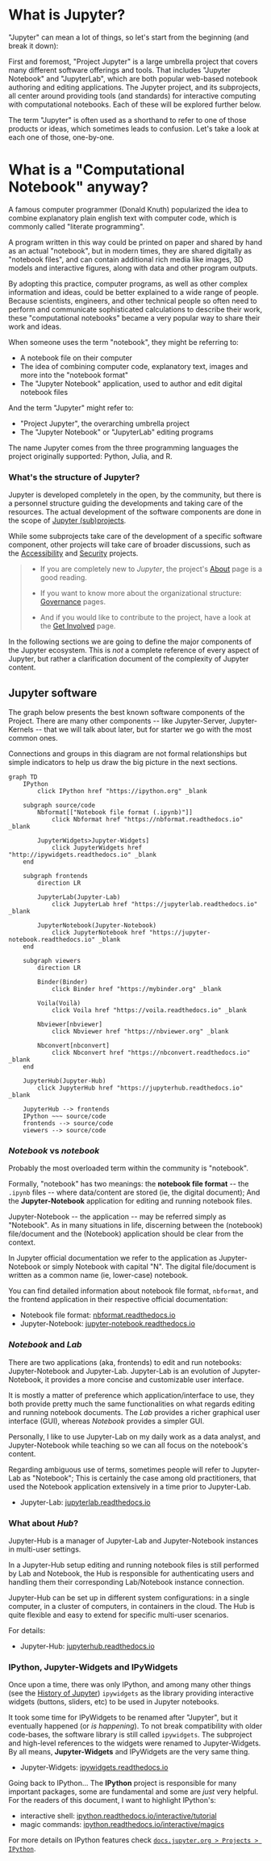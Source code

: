 # What is Jupyter?

"Jupyter" can mean a lot of things, so let's start from the beginning (and break it down):

First and foremost, "Project Jupyter" is a large umbrella project that covers many different software offerings and tools. That includes "Jupyter Notebook" and "JupyterLab", which are both popular web-based notebook authoring and editing applications. The Jupyter project, and its subprojects, all center around providing tools (and standards) for interactive computing with computational notebooks. Each of these will be explored further below.

The term "Jupyter" is often used as a shorthand to refer to one of those products or ideas, which sometimes leads to confusion. Let's take a look at each one of those, one-by-one.

# What is a "Computational Notebook" anyway?

A famous computer programmer (Donald Knuth) popularized the idea to combine explanatory plain english text with computer code, which is commonly called "literate programming".

A program written in this way could be printed on paper and shared by hand as an actual "notebook", but in modern times, they are shared digitally as "notebook files", and can contain additional rich media like images, 3D models and interactive figures, along with data and other program outputs.

By adopting this practice, computer programs, as well as other complex information and ideas, could be better explained to a wide range of people. Because scientists, engineers, and other technical people so often need to perform and communicate sophisticated calculations to describe their work, these "computational notebooks" became a very popular way to share their work and ideas.

When someone uses the term "notebook", they might be referring to:

- A notebook file on their computer
- The idea of combining computer code, explanatory text, images and more into the "notebook format"
- The "Jupyter Notebook" application, used to author and edit digital notebook files

And the term "Jupyter" might refer to:

- "Project Jupyter", the overarching umbrella project
- The "Jupyter Notebook" or "JupyterLab" editing programs

The name Jupyter comes from the three programming languages the project originally supported: Python, Julia, and R.


### What's the structure of Jupyter?

Jupyter is developed completely in the open, by the community, but there is a
personnel structure guiding the developments and taking care of the resources.
The actual development of the software components are done in the scope of
[Jupyter (sub)projects][subprojects].

While some subprojects take care of the development of a specific software 
component, other projects will take care of broader discussions, such as the
[Accessibility][] and [Security][] projects.

> - If you are completely new to *Jupyter*, the project's [About][]
> page is a good reading.
>
> - If you want to know more about the organizational structure: 
> [Governance][] pages.
> 
> - And if you would like to contribute to the project, have a look at 
> the [Get Involved][] page.

In the following sections we are going to define the major components of the 
Jupyter ecosystem. This is *not* a complete reference of every aspect of Jupyter,
but rather a clarification document of the complexity of Jupyter content.

## Jupyter software

The graph below presents the best known software components of the Project.
There are many other components -- like Jupyter-Server, Jupyter-Kernels --
that we will talk about later, but for starter we go with the most common ones.

Connections and groups in this diagram are not formal relationships but
simple indicators to help us draw the big picture in the next sections.

```mermaid
graph TD
    IPython
        click IPython href "https://ipython.org" _blank

    subgraph source/code
        Nbformat[["Notebook file format (.ipynb)"]]
            click Nbformat href "https://nbformat.readthedocs.io" _blank

        JupyterWidgets>Jupyter-Widgets]
            click JupyterWidgets href "http://ipywidgets.readthedocs.io" _blank
    end

    subgraph frontends
        direction LR

        JupyterLab(Jupyter-Lab)
            click JupyterLab href "https://jupyterlab.readthedocs.io" _blank

        JupyterNotebook(Jupyter-Notebook)
            click JupyterNotebook href "https://jupyter-notebook.readthedocs.io" _blank
    end

    subgraph viewers
        direction LR

        Binder(Binder)
            click Binder href "https://mybinder.org" _blank

        Voila(Voilà)
            click Voila href "https://voila.readthedocs.io" _blank

        Nbviewer[nbviewer]
            click Nbviewer href "https://nbviewer.org" _blank

        Nbconvert[nbconvert]
            click Nbconvert href "https://nbconvert.readthedocs.io" _blank
    end

    JupyterHub(Jupyter-Hub)
        click JupyterHub href "https://jupyterhub.readthedocs.io" _blank

    JupyterHub --> frontends
    IPython ~~~ source/code
    frontends --> source/code
    viewers --> source/code
```


### *Notebook* vs *notebook*
[nbformat.readthedocs.io]: https://nbformat.readthedocs.io
[jupyter-notebook.readthedocs.io]: https://jupyter-notebook.readthedocs.io

Probably the most overloaded term within the community is "notebook".

Formally, "notebook" has two meanings: the **notebook file format** -- the `.ipynb` 
files -- where data/content are stored (ie, the digital document); 
And the **Jupyter-Notebook** application for editing and running notebook files.

Jupyter-Notebook -- the application -- may be referred simply as "Notebook".
As in many situations in life, discerning between the (notebook) file/document
and the (Notebook) application should be clear from the context.

In Jupyter official documentation we refer to the application as Jupyter-Notebook 
or simply Notebook with capital "N". 
The digital file/document is written as a common name (ie, lower-case) notebook.

You can find detailed information about notebook file format, `nbformat`, and
the frontend application in their respective official documentation:

- Notebook file format: [nbformat.readthedocs.io][]
- Jupyter-Notebook: [jupyter-notebook.readthedocs.io][]


### *Notebook* and *Lab*
[jupyterlab.readthedocs.io]: https://jupyterlab.readthedocs.io

There are two applications (aka, frontends) to edit and run notebooks:
Jupyter-Notebook and Jupyter-Lab. Jupyter-Lab is an evolution of Jupyter-Notebook, 
it provides a more concise and customizable user interface.

It is mostly a matter of preference which application/interface to use, 
they both provide pretty much the same functionalities on what regards editing 
and running notebook documents.
The *Lab* provides a richer graphical user interface (GUI), whereas *Notebook*
provides a simpler GUI.

Personally, I like to use Jupyter-Lab on my daily work as a data analyst, and 
Jupyter-Notebook while teaching so we can all focus on the notebook's content.

Regarding ambiguous use of terms, sometimes people will refer to Jupyter-Lab 
as "Notebook"; This is certainly the case among old practitioners, that used
the Notebook application extensively in a time prior to Jupyter-Lab.

- Jupyter-Lab: [jupyterlab.readthedocs.io][]


### What about *Hub*?
[jupyterhub.readthedocs.io]: https://jupyterhub.readthedocs.io

Jupyter-Hub is a manager of Jupyter-Lab and Jupyter-Notebook instances in
multi-user settings. 

In a Jupyter-Hub setup editing and running notebook files is
still performed by Lab and Notebook, the Hub is responsible for authenticating
users and handling them their corresponding Lab/Notebook instance connection.

Jupyter-Hub can be set up in different system configurations: in a single computer,
in a cluster of computers, in containers in the cloud.
The Hub is quite flexible and easy to extend for specific multi-user scenarios.

For details:

- Jupyter-Hub: [jupyterhub.readthedocs.io][]


### IPython, Jupyter-Widgets and IPyWidgets
[ipywidgets.readthedocs.io]: https://ipywidgets.readthedocs.io
[ipython.readthedocs.io/interactive/tutorial]: https://ipython.readthedocs.io/en/stable/interactive/tutorial.html
[ipython.readthedocs.io/interactive/magics]: https://ipython.readthedocs.io/en/stable/interactive/magics.html
[ipykernel.readthedocs.io]: https://ipykernel.readthedocs.io
[ipython.org]: https://ipython.org

Once upon a time, there was only IPython, and among many other things
(see the [History of Jupyter][]) `ipywidgets` as the library providing 
interactive widgets (buttons, sliders, etc) to be used in Jupyter notebooks.

It took some time for IPyWidgets to be renamed after "Jupyter", but it eventually
happened (or *is happening*).
To not break compatibility with older code-bases, the  software library is
still called `ipywidgets`.
The subproject and high-level references to the widgets were renamed to
Jupyter-Widgets.
By all means, **Jupyter-Widgets** and IPyWidgets are the very same thing.

- Jupyter-Widgets: [ipywidgets.readthedocs.io][]

Going back to IPython... The **IPython** project is responsible for many
important packages, some are fundamental and some are *just* very helpful.
For the readers of this document, I want to highlight IPython's:

- interactive shell: [ipython.readthedocs.io/interactive/tutorial][]
- magic commands: [ipython.readthedocs.io/interactive/magics][]

For more details on IPython features check [`docs.jupyter.org > Projects > IPython`](https://docs.jupyter.org/en/latest/projects/ipython_projects.html).


<!-- 
    References 
-->

[Accessibility]: https://github.com/jupyter/accessibility
[About]: https://jupyter.org/about
[Get Involved]: https://jupyter.org/community
[History of Jupyter]: ./history_of_jupyter.md
[Jupyter-Lab]: https://jupyterlab.readthedocs.io
[Governance]: https://jupyter.org/governance/intro.html
[Python]: https://en.wikipedia.org/wiki/Python_(programming_language)
[Security]: https://github.com/jupyter/security
[subprojects]: https://jupyter.org/governance/list_of_subprojects.html
